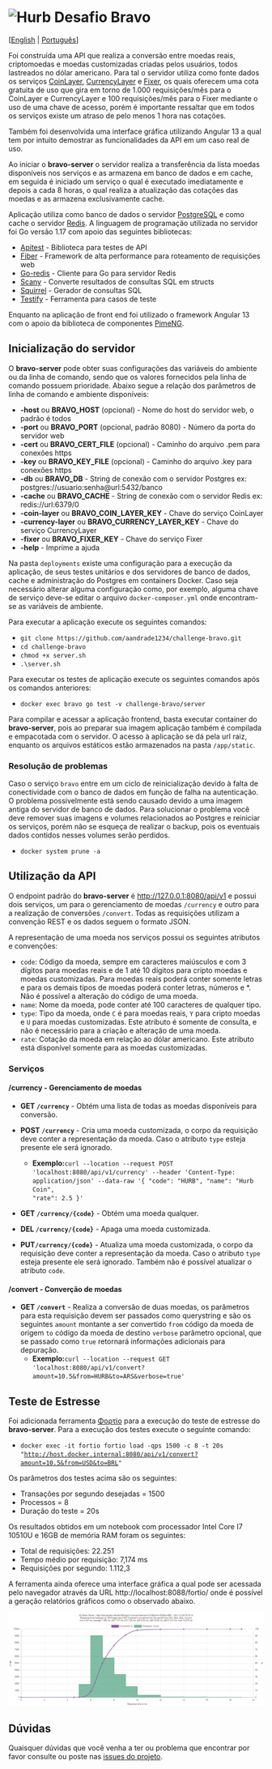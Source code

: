 # <img src="https://avatars1.githubusercontent.com/u/7063040?v=4&s=200.jpg" alt="Hurb" width="24" /> Desafio Bravo

[[English](README.md) | [Português](README.pt.md)]

Foi construída uma API que realiza a conversão entre moedas reais, criptomoedas e moedas customizadas criadas pelos
usuários, todos lastreados no dólar americano. Para tal o servidor utiliza como fonte dados os serviços
[CoinLayer](https://coinlayer.com), [CurrencyLayer](https://currencylayer.com) e [Fixer](https://fixer.io), os quais
oferecem uma cota gratuita de uso que gira em torno de 1.000 requisições/mês para o CoinLayer e CurrencyLayer e 100
requisições/mês para o Fixer mediante o uso de uma chave de acesso, porém é importante ressaltar que em todos os
serviços existe um atraso de pelo menos 1 hora nas cotações.

Também foi desenvolvida uma interface gráfica utilizando Angular 13 a qual tem por intuito demostrar as funcionalidades
da API em um caso real de uso.

Ao iniciar o **bravo-server** o servidor realiza a transferência da lista moedas disponíveis nos serviços e as
armazena em banco de dados e em cache, em seguida é iniciado um serviço o qual é executado imediatamente e depois a cada
8 horas, o qual realiza a atualização das cotações das moedas e as armazena exclusivamente cache.

Aplicação utiliza como banco de dados o servidor [PostgreSQL](https://www.postgresql.org) e como cache o servidor
[Redis](https://redis.io). A linguagem de programação utilizada no servidor foi Go versão 1.17 com apoio das seguintes
bibliotecas:
- [Apitest](https://github.com/steinfletcher/apitest) - Biblioteca para testes de API
- [Fiber](https://gofiber.io) - Framework de alta performance para roteamento de requisições web
- [Go-redis](https://github.com/go-redis/redis) - Cliente para Go para servidor Redis
- [Scany](https://github.com/georgysavva/scany) - Converte resultados de consultas SQL em structs
- [Squirrel](https://github.com/Masterminds/squirrel) - Gerador de consultas SQL
- [Testify](https://github.com/stretchr/testify) - Ferramenta para casos de teste

Enquanto na aplicação de front end foi utilizado o framework Angular 13 com o apoio da biblioteca de componentes
[PimeNG](https://www.primefaces.org/primeng).

## Inicialização do servidor

O **bravo-server** pode obter suas configurações das variáveis do ambiente ou da linha de comando, sendo que os valores
fornecidos pela linha de comando possuem prioridade. Abaixo segue a relação dos parâmetros de linha de comando e ambiente
disponíveis:
- **-host** ou **BRAVO_HOST** (opcional) - Nome do host do servidor web, o padrão é todos
- **-port** ou **BRAVO_PORT** (opcional, padrão 8080) - Número da porta do servidor web
- **-cert** ou **BRAVO_CERT_FILE** (opcional) - Caminho do arquivo .pem para conexões https
- **-key** ou **BRAVO_KEY_FILE** (opcional) - Caminho do arquivo .key para conexões https
- **-db** ou **BRAVO_DB** - String de conexão com o servidor Postgres ex: postgres://usuario:senha@url:5432/banco
- **-cache** ou **BRAVO_CACHE** - String de conexão com o servidor Redis ex: redis://url:6379/0
- **-coin-layer** ou **BRAVO_COIN_LAYER_KEY** - Chave do serviço CoinLayer
- **-currency-layer** ou **BRAVO_CURRENCY_LAYER_KEY** - Chave do serviço CurrencyLayer
- **-fixer** ou **BRAVO_FIXER_KEY** - Chave do serviço Fixer
- **-help** - Imprime a ajuda

Na pasta ``deployments`` existe uma configuração para a execução da aplicação, de seus testes unitários e dos servidores
de banco de dados, cache e administração do Postgres em containers Docker. Caso seja necessário alterar alguma
configuração como, por exemplo, alguma chave de serviço deve-se editar o arquivo ``docker-composer.yml`` onde
encontram-se as variáveis de ambiente.

Para executar a aplicação execute os seguintes comandos:
- ``git clone https://github.com/aandrade1234/challenge-bravo.git``
- ``cd challenge-bravo``
- ``chmod +x server.sh``
- ``.\server.sh``

Para executar os testes de aplicação execute os seguintes comandos após os comandos anteriores:
- ``docker exec bravo go test -v challenge-bravo/server``

Para compilar e acessar a aplicação frontend, basta executar container do **bravo-server**, pois ao preparar sua imagem
aplicação também é compilada e empacotada com o servidor. O acesso à aplicação se dá pela url raiz, enquanto os arquivos
estáticos estão armazenados na pasta ``/app/static``.

### Resolução de problemas

Caso o serviço ``bravo`` entre em um ciclo de reinicialização devido à falta de conectividade com o banco de dados em
função de falha na autenticação. O problema possivelmente está sendo causado devido a uma imagem antiga do servidor de
banco de dados. Para solucionar o problema você deve remover suas imagens e volumes relacionados ao Postgres e reiniciar
os serviços, porém não se esqueça de realizar o backup, pois os eventuais dados contidos nesses volumes serão perdidos.
- ``docker system prune -a``

## Utilização da API

O endpoint padrão do **bravo-server** é http://127.0.0.1:8080/api/v1 e possui dois serviços, um para o gerenciamento
de moedas ``/currency`` e outro para a realização de conversões ``/convert``. Todas as requisições utilizam a convenção
REST e os dados seguem o formato JSON.

A representação de uma moeda nos serviços possui os seguintes atributos e convenções:
- ``code``: Código da moeda, sempre em caracteres maiúsculos e com 3 dígitos para moedas reais e de 1 até 10 dígitos
  para cripto moedas e moedas customizadas. Para moedas reais poderá conter somente letras e para os demais tipos de
  moedas poderá conter letras, números e *. Não é possível a alteração do código de uma moeda.
- ``name``: Nome da moeda, pode conter até 100 caracteres de qualquer tipo.
- ``type``: Tipo da moeda, onde ``C`` é para moedas reais, ``Y`` para cripto moedas e ``U`` para moedas customizadas.
  Este atributo é somente de consulta, e não é necessário para a criação e alteração de uma moeda.
- ``rate``: Cotação da moeda em relação ao dólar americano. Este atributo está disponível somente para as moedas
  customizadas.

### Serviços

#### /currency - Gerenciamento de moedas

- **GET ``/currency``** - Obtém uma lista de todas as moedas disponíveis para conversão.


- **POST ``/currency``** - Cria uma moeda customizada, o corpo da requisição deve conter a representação da moeda. Caso
o atributo ``type`` esteja presente ele será ignorado.
    - **Exemplo:**<code>curl --location --request POST 'localhost:8080/api/v1/currency' --header 'Content-Type: application/json' --data-raw '{
      "code": "HURB",
      "name": "Hurb Coin",
      "rate": 2.5
      }'</code>


- **GET ``/currency/{code}``** - Obtém uma moeda qualquer.


- **DEL ``/currency/{code}``** - Apaga uma moeda customizada.


- **PUT``/currency/{code}``** - Atualiza uma moeda customizada, o corpo da requisição deve conter a representação da
moeda. Caso o atributo ``type`` esteja presente ele será ignorado. Também não é possível atualizar o atributo ``code``.

#### /convert - Converção de moedas

- **GET ``/convert``** - Realiza a conversão de duas moedas, os parâmetros para esta requisição devem ser passados como
querystring e são os seguintes ``amount`` montante a ser convertido ``from`` código da moeda de origem ``to`` código da
moeda de destino ``verbose`` parâmetro opcional, que se passado como ``true`` retornará informações adicionais para
depuração.
    - **Exemplo:**<code>curl --location --request GET 'localhost:8080/api/v1/convert?amount=10.5&from=HURB&to=ARS&verbose=true'</code>

## Teste de Estresse

Foi adicionada ferramenta [Φορτίο](https://github.com/fortio/fortio) para a execução do teste de estresse do
**bravo-server**. Para a execução dos testes execute o seguinte comando:
- <code>docker exec -it fortio fortio load -qps 1500 -c 8 -t 20s "http://host.docker.internal:8080/api/v1/convert?amount=10.5&from=USD&to=BRL" </code>

Os parâmetros dos testes acima são os seguintes:
- Transações por segundo desejadas = 1500
- Processos = 8
- Duração do teste = 20s

Os resultados obtidos em um notebook com processador Intel Core I7 10510U e 16GB de memória RAM foram os seguintes:
- Total de requisições: 22.251
- Tempo médio por requisição: 7,174 ms
- Requisições por segundo: 1.112,3

A ferramenta ainda oferece uma interface gráfica a qual pode ser acessada pelo navegador através da URL
http://localhost:8088/fortio/ onde é possível a geração relatórios gráficos como o observado abaixo.

<p>
  <img src="histogram.png" alt="Histrograma" style="background-color: white" />
</p>

## Dúvidas

Quaisquer dúvidas que você venha a ter ou problema que encontrar por favor consulte ou poste nas
[issues do projeto](https://github.com/aandrade1234/challenge-bravo/issues).